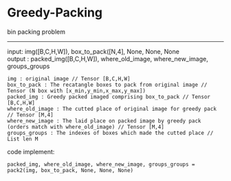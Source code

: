 # Greedy-Packing
bin packing problem
* * *


input: img([B,C,H,W]),  box_to_pack([N,4],    None,    None,    None   
output : packed_img([B,C,H,W]), where_old_image, where_new_image, groups_groups
   
   
```
img : original image // Tensor [B,C,H,W]   
box_to_pack : The recatangle boxes to pack from original image // Tensor (N box with [x_min,y_min,x_max,y_max])   
packed_img : Greedy packed imaged comprising box_to_pack // Tensor [B,C,H,W]   
where_old_image : The cutted place of original image for greedy pack // Tensor [M,4]   
where_new_image : The laid place on packed image by greedy pack (orders match with where_old_image) // Tensor [M,4]   
groups_groups : The indexes of boxes which made the cutted place // List len M   
```   
   
   

code implement: 
```
packed_img, where_old_image, where_new_image, groups_groups = pack2(img, box_to_pack, None, None, None)
```



